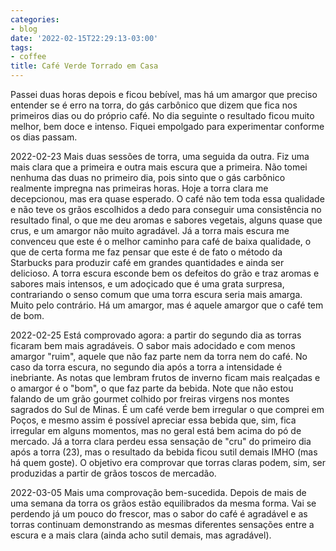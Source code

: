 ```yaml
---
categories:
- blog
date: '2022-02-15T22:29:13-03:00'
tags:
- coffee
title: Café Verde Torrado em Casa
---
```


Passei duas horas depois e ficou bebível, mas há um amargor que preciso entender se é erro na torra, do gás carbônico que dizem que fica nos primeiros dias ou do próprio café. No dia seguinte o resultado ficou muito melhor, bem doce e intenso. Fiquei empolgado para experimentar conforme os dias passam.

2022-02-23 Mais duas sessões de torra, uma seguida da outra. Fiz uma mais clara que a primeira e outra mais escura que a primeira. Não tomei nenhuma das duas no primeiro dia, pois sinto que o gás carbônico realmente impregna nas primeiras horas. Hoje a torra clara me decepcionou, mas era quase esperado. O café não tem toda essa qualidade e não teve os grãos escolhidos a dedo para conseguir uma consistência no resultado final, o que me deu aromas e sabores vegetais, alguns quase que crus, e um amargor não muito agradável. Já a torra mais escura me convenceu que este é o melhor caminho para café de baixa qualidade, o que de certa forma me faz pensar que este é de fato o método da Starbucks para produzir café em grandes quantidades e ainda ser delicioso. A torra escura esconde bem os defeitos do grão e traz aromas e sabores mais intensos, e um adoçicado que é uma grata surpresa, contrariando o senso comum que uma torra escura seria mais amarga. Muito pelo contrário. Há um amargor, mas é aquele amargor que o café tem de bom.

2022-02-25 Está comprovado agora: a partir do segundo dia as torras ficaram bem mais agradáveis. O sabor mais adocidado e com menos amargor "ruim", aquele que não faz parte nem da torra nem do café. No caso da torra escura, no segundo dia após a torra a intensidade é inebriante. As notas que lembram frutos de inverno ficam mais realçadas e o amargor é o "bom", o que faz parte da bebida. Note que não estou falando de um grão gourmet colhido por freiras virgens nos montes sagrados do Sul de Minas. É um café verde bem irregular o que comprei em Poços, e mesmo assim é possível apreciar essa bebida que, sim, fica irregular em alguns momentos, mas no geral está bem acima do pó de mercado. Já a torra clara perdeu essa sensação de "cru" do primeiro dia após a torra (23), mas o resultado da bebida ficou sutil demais IMHO (mas há quem goste). O objetivo era comprovar que torras claras podem, sim, ser produzidas a partir de grãos toscos de mercadão.

2022-03-05 Mais uma comprovação bem-sucedida. Depois de mais de uma semana da torra os grãos estão equilibrados da mesma forma. Vai se perdendo já um pouco do frescor, mas o sabor do café é agradável e as torras continuam demonstrando as mesmas diferentes sensações entre a escura e a mais clara (ainda acho sutil demais, mas agradável).

